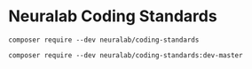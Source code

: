 # Neuralab Coding Standards

`composer require --dev neuralab/coding-standards`

`composer require --dev neuralab/coding-standards:dev-master`

